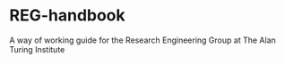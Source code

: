 # REG-handbook

A way of working guide for the Research Engineering Group at The Alan Turing Institute
